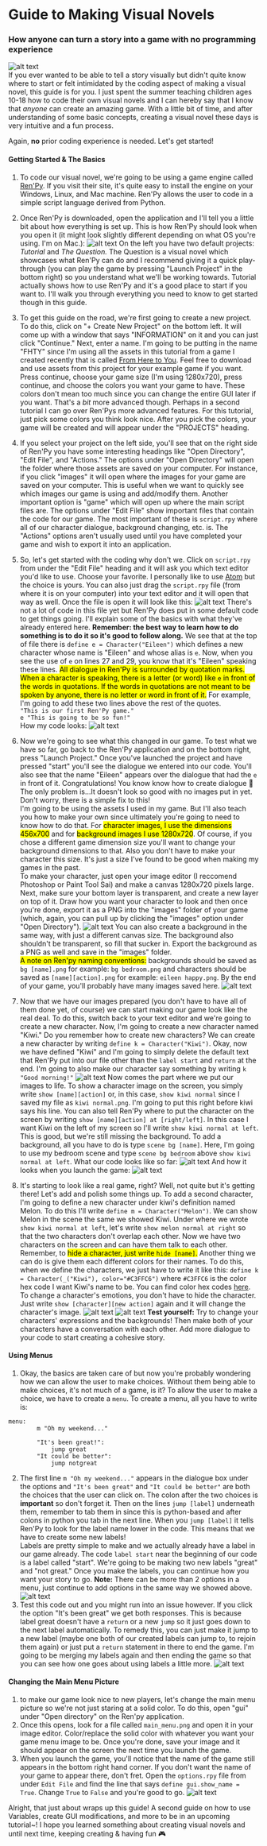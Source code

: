 # Guide to Making Visual Novels
### How anyone can turn a story into a game with no programming experience
![alt text](https://github.com/lovebirdsnest/Guide-to-Making-Visual-Novels/blob/master/images/home.png "Example visual novel")<br/>
If you ever wanted to be able to tell a story visually but didn't quite know where to start or felt intimidated by the coding aspect of making a visual novel, this guide is for you. I just spent the summer teaching children ages 10-18 how to code their own visual novels and I can hereby say that I know that *anyone* can create an amazing game. With a little bit of time, and after understanding of some basic concepts, creating a visual novel these days is very intuitive and a fun process.

Again, **no** prior coding experience is needed. Let's get started!

#### Getting Started & The Basics

1. To code our visual novel, we're going to be using a game engine called [Ren'Py](https://www.renpy.org). If you visit their site, it's quite easy to install the engine on your Windows, Linux, and Mac machine. Ren'Py allows the user to code in a simple script language derived from Python.

2. Once Ren'Py is downloaded, open the application and I'll tell you a little bit about how everything is set up. This is how Ren'Py should look when you open it (it might look slightly different depending on what OS you're using. I'm on Mac.):
![alt text](https://github.com/lovebirdsnest/Guide-to-Making-Visual-Novels/blob/master/images/1.png "Ren'Py on startup")
On the left you have two default projects: *Tutorial* and *The Question.* The Question is a visual novel which showcases what Ren'Py can do and I recommend giving it a quick play-through (you can play the game by pressing "Launch Project" in the bottom right) so you understand what we'll be working towards. Tutorial actually shows how to use Ren'Py and it's a good place to start if you want to. I'll walk you through everything you need to know to get started though in this guide.

3. To get this guide on the road, we're first going to create a new project. To do this, click on "+ Create New Project" on the bottom left. It will come up with a window that says "INFORMATION" on it and you can just click "Continue." Next, enter a name. I'm going to be putting in the name "FHTY" since I'm using all the assets in this tutorial from a game I created recently that is called [From Here to You](https://github.com/lovebirdsnest/From-Here-to-You). Feel free to download and use assets from this project for your example game if you want. Press continue, choose your game size (I'm using 1280x720), press continue, and choose the colors you want your game to have. These colors don't mean too much since you can change the entire GUI later if you want. That's a *bit* more advanced though. Perhaps in a second tutorial I can go over Ren'Pys more advanced features. For this tutorial, just pick some colors you think look nice. After you pick the colors, your game will be created and will appear under the "PROJECTS" heading.

4. If you select your project on the left side, you'll see that on the right side of Ren'Py you have some interesting headings like "Open Directory", "Edit File", and "Actions." The options under "Open Directory" will open the folder where those assets are saved on your computer. For instance, if you click "images" it will open where the images for your game are saved on your computer. This is useful when we want to quickly see which images our game is using and add/modify them. Another important option is "game" which will open up where the main script files are. The options under "Edit File" show important files that contain the code for our game. The most important of these is `script.rpy` where all of our character dialogue, background changing, etc. is. The "Actions" options aren't usually used until you have completed your game and wish to export it into an application.

5. So, let's get started with the coding why don't we. Click on `script.rpy` from under the "Edit File" heading and it will ask you which text editor you'd like to use. Choose your favorite. I personally like to use [Atom](https://atom.io) but the choice is yours. You can also just drag the `script.rpy` file (from where it is on your computer) into your text editor and it will open that way as well. Once the file is open it will look like this:
![alt text](https://github.com/lovebirdsnest/Guide-to-Making-Visual-Novels/blob/master/images/2.png "script.rpy")
There's not a lot of code in this file yet but Ren'Py does put in some default code to get things going. I'll explain some of the basics with what they've already entered here.
**Remember: the best way to learn how to do something is to do it so it's good to follow along.** We see that at the top of file there is `define e = Character("Eileen")` which defines a new character whose name is "Eileen" and whose alias is `e`. Now, when you see the use of `e` on lines 27 and 29, you know that it's "Eileen" speaking these lines. <mark>All dialogue in Ren'Py is surrounded by quotation marks. When a character is speaking, there is a letter (or word) like `e` in front of the words in quotations. If the words in quotations are not meant to be spoken by anyone, there is no letter or word in front of it.</mark> For example, I'm going to add these two lines above the rest of the quotes.<br/>`"This is our first Ren'Py game."`<br/>`e "This is going to be so fun!"`<br/>
How my code looks:
![alt text](https://github.com/lovebirdsnest/Guide-to-Making-Visual-Novels/blob/master/images/3.png "Added lines to script.rpy")

6. Now we're going to see what this changed in our game. To test what we have so far, go back to the Ren'Py application and on the bottom right, press "Launch Project." Once you've launched the project and have pressed "start" you'll see the dialogue we entered into our code. You'll also see that the name "Eileen" appears over the dialogue that had the `e` in front of it. Congratulations! You know know how to create dialogue 🎉 The only problem is...It doesn't look so good with no images put in yet. Don't worry, there is a simple fix to this! <br/>
I'm going to be using the assets I used in my game. But I'll also teach you how to make your own since ultimately you're going to need to know how to do that. For <mark>character images, I use the dimensions 456x700</mark> and for <mark>background images I use 1280x720</mark>. Of course, if you chose a different game dimension size you'll want to change your background dimensions to that. Also you don't have to make your character this size. It's just a size I've found to be good when making my games in the past. <br/>
To make your character, just open your image editor (I reccomend Photoshop or Paint Tool Sai) and make a canvas 1280x720 pixels large. Next, make sure your bottom layer is transparent, and create a new layer on top of it. Draw how you want your character to look and then once you're done, export it as a PNG into the "images" folder of your game (which, again, you can pull up by clicking the "images" option under "Open Directory").
![alt text](https://github.com/lovebirdsnest/Guide-to-Making-Visual-Novels/blob/master/images/4.png "Character in Photoshop with transparent background")
You can also create a background in the same way, with just a different canvas size. The background also shouldn't be transparent, so fill that sucker in. Export the background as a PNG as well and save in the "images" folder.<br/>
<mark>A note on Ren'py naming conventions:</mark> backgrounds should be saved as `bg [name].png` for example: `bg bedroom.png` and characters should be saved as `[name][action].png` for example: `eileen happy.png`. By the end of your game, you'll probably have many images saved here.
![alt text](https://github.com/lovebirdsnest/Guide-to-Making-Visual-Novels/blob/master/images/5.png "Lots of images saved")

7. Now that we have our images prepared (you don't have to have all of them done yet, of course) we can start making our game look like the real deal. To do this, switch back to your text editor and we're going to create a new character. Now, I'm going to create a new character named "Kiwi." Do you remember how to create new characters? We can create a new character by writing `define k = Character("Kiwi")`. Okay, now we have defined "Kiwi" and I'm going to simply delete the default text that Ren'Py put into our file other than the `label start` and `return` at the end. I'm going to also make our character say something by writing `k "Good morning!"`
![alt text](https://github.com/lovebirdsnest/Guide-to-Making-Visual-Novels/blob/master/images/6.png "How our code looks")
Now comes the part where we put our images to life. To show a character image on the screen, you simply write `show [name][action]` or, in this case, `show kiwi normal` since I saved my file as `kiwi normal.png`. I'm going to put this right before kiwi says his line. You can also tell Ren'Py where to put the character on the screen by writing `show [name][action] at [right/left]`. In this case I want Kiwi on the left of my screen so I'll write `show kiwi normal at left`. <br/>
This is good, but we're still missing the background. To add a background, all you have to do is type `scene bg [name]`. Here, I'm going to use my bedroom scene and type `scene bg bedroom` above `show kiwi normal at left`.
What our code looks like so far:
![alt text](https://github.com/lovebirdsnest/Guide-to-Making-Visual-Novels/blob/master/images/6.png "How our code looks")
And how it looks when you launch the game:
![alt text](https://github.com/lovebirdsnest/Guide-to-Making-Visual-Novels/blob/master/images/8.png "How our game looks")

8. It's starting to look like a real game, right? Well, not quite but it's getting there! Let's add and polish some things up. To add a second character, I'm going to define a new character under kiwi's definition named Melon. To do this I'll write `define m = Character("Melon")`. We can show Melon in the scene the same we showed Kiwi. Under where we wrote `show kiwi normal at left`, let's write `show melon normal at right` so that the two characters don't overlap each other. Now we have two characters on the screen and can have them talk to each other. Remember, to <mark> hide a character, just write `hide [name]`.</mark> Another thing we can do is give them each different colors for their names. To do this, when we define the characters, we just have to write it like this: `define k = Character(_("Kiwi"), color="#C3FFC6")` where `#C3FFC6` is the color hex code I want Kiwi's name to be. You can find color hex codes [here](http://www.color-hex.com).<br/>
To change a character's emotions, you don't have to hide the character. Just write `show [character][new action]` again and it will change the character's image.
![alt text](https://github.com/lovebirdsnest/Guide-to-Making-Visual-Novels/blob/master/images/10.png "How our code looks")
![alt text](https://github.com/lovebirdsnest/Guide-to-Making-Visual-Novels/blob/master/images/11.png "How our game looks")
**Test yourself:** Try to change your characters' expressions and the backgrounds! Then make both of your characters have a conversation with each other. Add more dialogue to your code to start creating a cohesive story.


#### Using Menus
1. Okay, the basics are taken care of but now you're probably wondering how we can allow the user to make choices. Without them being able to make choices, it's not much of a game, is it? To allow the user to make a choice, we have to create a `menu`. To create a menu, all you have to write is:

```
menu:
        m "Oh my weekend..."

        "It's been great!":
            jump great
        "It could be better":
            jump notgreat

```
2. The first line `m "Oh my weekend..."` appears in the dialogue box under the options and `"It's been great"` and `"It could be better"` are both the choices that the user can click on. The colon after the two choices is **important** so don't forget it. Then on the lines `jump [label]` underneath them, remember to tab them in since this is python-based and after colons in python you tab in the next line. When you `jump [label]` it tells Ren'Py to look for the label name lower in the code. This means that we have to create some new labels!<br/>
Labels are pretty simple to make and we actually already have a label in our game already. The code `label start` near the beginning of our code is a label called "start". We're going to be making two new labels "great" and "not great." Once you make the labels, you can continue how you want your story to go. **Note:** There can be more than 2 options in a menu, just continue to add options in the same way we showed above.
![alt text](https://github.com/lovebirdsnest/Guide-to-Making-Visual-Novels/blob/master/images/12.png "How our code looks")  
3. Test this code out and you might run into an issue however. If you click the option "It's been great" we get both responses. This is because label great doesn't have a `return` or a new `jump` so it just goes down to the next label automatically. To remedy this, you can just make it jump to a new label (maybe one both of our created labels can jump to, to rejoin them again) or just put a `return` statement in there to end the game. I'm going to be merging my labels again and then ending the game so that you can see how one goes about using labels a little more.
![alt text](https://github.com/lovebirdsnest/Guide-to-Making-Visual-Novels/blob/master/images/13.png "How our code looks")

#### Changing the Main Menu Picture
1. to make our game look nice to new players, let's change the main menu picture so we're not just staring at a solid color. To do this, open "gui" under "Open directory" on the Ren'py application.
2. Once this opens, look for a file called `main_menu.png` and open it in your image editor. Color/replace the solid color with whatever you want your game menu image to be. Once you're done, save your image and it should appear on the screen the next time you launch the game.  
3. When you launch the game, you'll notice that the name of the game still appears in the bottom right hand corner. If you don't want the name of your game to appear there, don't fret. Open the `options.rpy` file from under `Edit File` and find the line that says `define gui.show_name = True`. Change `True` to `False` and you're good to go.
![alt text](https://github.com/lovebirdsnest/Guide-to-Making-Visual-Novels/blob/master/images/9.png "How our game looks")  

Alright, that just about wraps up this guide! A second guide on how to use Variables, create GUI modifications, and more to be in an upcoming tutorial~! I hope you learned something about creating visual novels and until next time, keeping creating & having fun 🎮
